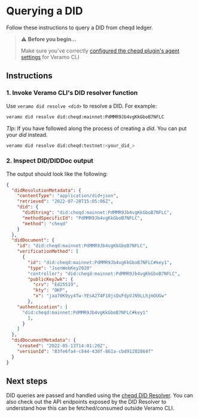 # Querying a DID

Follow these instructions to query a DID from cheqd ledger.

> ⚠️ **Before you begin...**
>
> Make sure you've correctly [configured the cheqd plugin's agent settings](../../guides/software-development-kits-sdks/veramo-sdk-for-cheqd/setup-cli.md) for Veramo CLI

## Instructions

### 1. Invoke Veramo CLI's DID resolver function

Use `veramo did resolve <did>` to resolve a DID. For example:

```bash
veramo did resolve did:cheqd:mainnet:PdMMR9Jb4vgKkGboB7NFLC
```

_TIp_: If you have followed along the process of creating a _did_. You can put your _did_ instead.

```bash
veramo did resolve did:cheqd:testnet:<your_did_>
```

### 2. Inspect DID/DIDDoc output

The output should look like the following:

```json
{
  "didResolutionMetadata": {
    "contentType": "application/did+json",
    "retrieved": "2022-07-28T15:05:06Z",
    "did": {
      "didString": "did:cheqd:mainnet:PdMMR9Jb4vgKkGboB7NFLC",
      "methodSpecificId": "PdMMR9Jb4vgKkGboB7NFLC",
      "method": "cheqd"
    }
  },
  "didDocument": {
    "id": "did:cheqd:mainnet:PdMMR9Jb4vgKkGboB7NFLC",
    "verificationMethod": [
      {
        "id": "did:cheqd:mainnet:PdMMR9Jb4vgKkGboB7NFLC#key1",
        "type": "JsonWebKey2020"
        "controller": "did:cheqd:mainnet:PdMMR9Jb4vgKkGboB7NFLC",
        "publicKeyJwk": {
          "crv": "Ed25519",
          "kty": "OKP",
          "x": "jaa70K9yy4Tw-YEsA2T4F10jsQuFdpVJN9LLhjmOUGw"
        },
    "authentication": [
      "did:cheqd:mainnet:PdMMR9Jb4vgKkGboB7NFLC#key1"
        ],
      }
    ]
  },
  "didDocumentMetadata": {
    "created": "2022-05-13T14:01:20Z",
    "versionId": "83fe6fa4-c844-438f-861a-cbd91202864f"
  }
}
```

## Next steps

DID queries are passed and handled using the [cheqd DID Resolver](../../guides/did-resolver.md). You can also check out the API endpoints exposed by the DID Resolver to understand how this can be fetched/consumed outside Veramo CLI.

